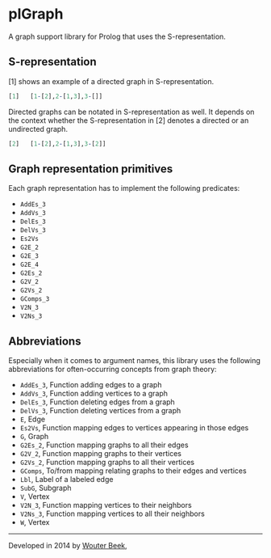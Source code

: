 plGraph
=======

A graph support library for Prolog that uses the S-representation.



S-representation
----------------

[1] shows an example of a directed graph in S-representation.

```prolog
[1]   [1-[2],2-[1,3],3-[]]
```

Directed graphs can be notated in S-representation as well.
It depends on the context whether the S-representation in [2] denotes
a directed or an undirected graph.

```prolog
[2]   [1-[2],2-[1,3],3-[2]]
```



Graph representation primitives
-------------------------------

Each graph representation has to implement the following predicates:
  - `AddEs_3`
  - `AddVs_3`
  - `DelEs_3`
  - `DelVs_3`
  - `Es2Vs`
  - `G2E_2`
  - `G2E_3`
  - `G2E_4`
  - `G2Es_2`
  - `G2V_2`
  - `G2Vs_2`
  - `GComps_3`
  - `V2N_3`
  - `V2Ns_3`



Abbreviations
-------------

Especially when it comes to argument names, this library uses the following
abbreviations for often-occurring concepts from graph theory:
   - `AddEs_3`, Function adding edges to a graph
   - `AddVs_3`, Function adding vertices to a graph
  - `DelEs_3`, Function deleting edges from a graph
  - `DelVs_3`, Function deleting vertices from a graph
  - `E`, Edge
  - `Es2Vs`, Function mapping edges to vertices appearing in those edges
  - `G`, Graph
  - `G2Es_2`, Function mapping graphs to all their edges
  - `G2V_2`, Function mapping graphs to their vertices
  - `G2Vs_2`, Function mapping graphs to all their vertices
  - `GComps`, To/from mapping relating graphs to their edges and vertices
  - `Lbl`, Label of a labeled edge
  - `SubG`, Subgraph
  - `V`, Vertex
  - `V2N_3`, Function mapping vertices to their neighbors
  - `V2Ns_3`, Function mapping vertices to all their neighbors
  - `W`, Vertex



---

Developed in 2014 by [Wouter Beek](http://www.wouterbeek.com),
